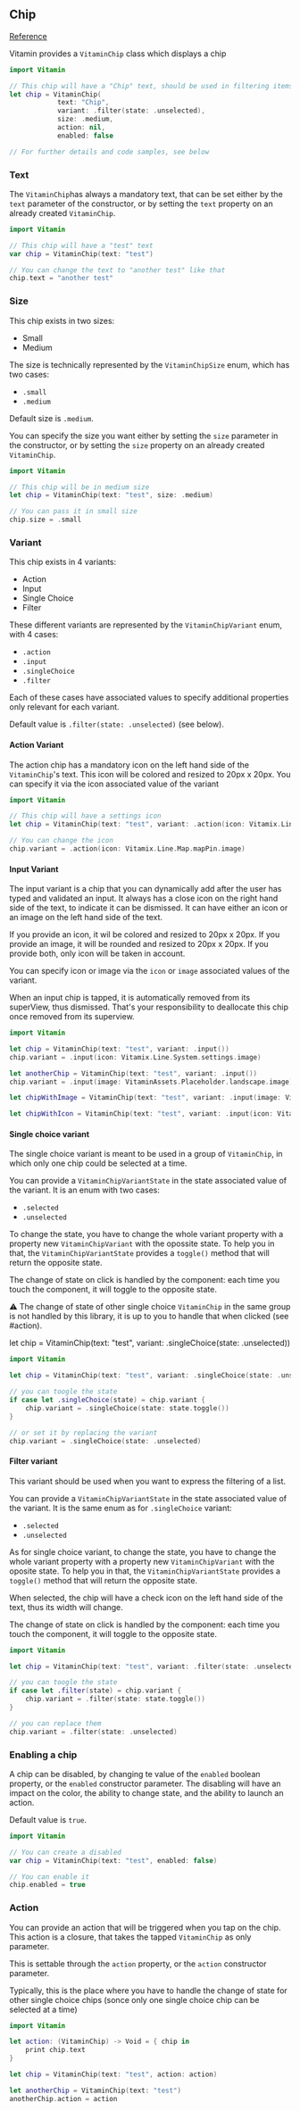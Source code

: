 ## Chip
[Reference](https://www.decathlon.design/726f8c765/p/08dbe1-chip/b/459b4b)

Vitamin provides a `VitaminChip` class which displays a chip

```swift
import Vitamin

// This chip will have a "Chip" text, should be used in filtering items, will be in unselected state, in medium size, and will be disabled
let chip = VitaminChip(
            text: "Chip",
            variant: .filter(state: .unselected),
            size: .medium,
            action: nil,
            enabled: false

// For further details and code samples, see below
```

### Text
The `VitaminChip`has always a mandatory text, that can be set either by the `text` parameter of the constructor, or by setting the `text` property on an already created `VitaminChip`.

```swift
import Vitamin

// This chip will have a "test" text
var chip = VitaminChip(text: "test")

// You can change the text to "another test" like that
chip.text = "another test"
```

### Size
This chip exists in two sizes:
- Small
- Medium

The size is technically represented by the `VitaminChipSize` enum, which has two cases:
- `.small`
- `.medium`

Default size is `.medium`.

You can specify the size you want either by setting the `size` parameter in the constructor, or by setting the `size` property on an already created `VitaminChip`.

```swift
import Vitamin

// This chip will be in medium size
let chip = VitaminChip(text: "test", size: .medium)

// You can pass it in small size
chip.size = .small
```

### Variant
This chip exists in 4 variants:
- Action
- Input
- Single Choice
- Filter

These different variants are represented by the `VitaminChipVariant` enum, with 4 cases:
- `.action`
- `.input`
- `.singleChoice`
- `.filter`

Each of these cases have associated values to specify additional properties only relevant for each variant.

Default value is `.filter(state: .unselected)` (see below).


#### Action Variant
The action chip has a mandatory icon on the left hand side of the `VitaminChip`'s text.
This icon will be colored and resized to 20px x 20px.
You can specify it via the icon associated value of the variant

```swift
import Vitamin

// This chip will have a settings icon
let chip = VitaminChip(text: "test", variant: .action(icon: Vitamix.Line.System.settings.image))

// You can change the icon
chip.variant = .action(icon: Vitamix.Line.Map.mapPin.image)
```

#### Input Variant
The input variant is a chip that you can dynamically add after the user has typed and validated an input.
It always has a close icon on the right hand side of the text, to indicate it can be dismissed.
It can have either an icon or an image on the left hand side of the text.

If you provide an icon, it wil be colored and resized to 20px x 20px.
If you provide an image, it will be rounded and resized to 20px x 20px.
If you provide both, only icon will be taken in account.

You can specify icon or image via the `icon` or `image` associated values of the variant.

When an input chip is tapped, it is automatically removed from its superView, thus dismissed.
That's your responsibility to deallocate this chip once removed from its superview.

```swift
import Vitamin

let chip = VitaminChip(text: "test", variant: .input())
chip.variant = .input(icon: Vitamix.Line.System.settings.image)

let anotherChip = VitaminChip(text: "test", variant: .input())
chip.variant = .input(image: VitaminAssets.Placeholder.landscape.image)`

let chipWithImage = VitaminChip(text: "test", variant: .input(image: VitaminAssets.Placeholder.landscape.image))

let chipWithIcon = VitaminChip(text: "test", variant: .input(icon: Vitamix.Line.System.settings.image))
```



#### Single choice variant
The single choice variant is meant to be used in a group of `VitaminChip`, in which only one chip could be selected at a time.

You can provide a `VitaminChipVariantState` in the state associated value of the variant.
It is an enum with two cases:
- `.selected`
- `.unselected`

To change the state, you have to change the whole variant property with a property new `VitaminChipVariant` with the opossite state.
To help you in that, the `VitaminChipVariantState` provides a `toggle()` method that will return the opposite state.

The change of state on click is handled by the component: each time you touch the component, it will toggle to the opposite state.

⚠️ The change of state of other single choice `VitaminChip` in the same group is not handled by this library, it is up to you to handle that when clicked (see #action).

let chip = VitaminChip(text: "test", variant: .singleChoice(state: .unselected))

```swift
import Vitamin

let chip = VitaminChip(text: "test", variant: .singleChoice(state: .unselected))

// you can toogle the state
if case let .singleChoice(state) = chip.variant {
    chip.variant = .singleChoice(state: state.toggle())
}

// or set it by replacing the variant
chip.variant = .singleChoice(state: .unselected)
```


#### Filter variant
This variant should be used when you want to express the filtering of a list.

You can provide a `VitaminChipVariantState` in the state associated value of the variant.
It is the same enum as for `.singleChoice` variant:
- `.selected`
- `.unselected`

As for single choice variant, to change the state, you have to change the whole variant property with a property new `VitaminChipVariant` with the oposite state.
To help you in that, the `VitaminChipVariantState` provides a `toggle()` method that will return the opposite state.

When selected, the chip will have a check icon on the left hand side of the text, thus its width will change.

The change of state on click is handled by the component: each time you touch the component, it will toggle to the opposite state.

```swift
import Vitamin

let chip = VitaminChip(text: "test", variant: .filter(state: .unselected)

// you can toogle the state
if case let .filter(state) = chip.variant {
    chip.variant = .filter(state: state.toggle())
}

// you can replace them
chip.variant = .filter(state: .unselected)
```


### Enabling a chip
A chip can be disabled, by changing te value of the `enabled` boolean property, or the `enabled` constructor parameter.
The disabling will have an impact on the color, the ability to change state, and the ability to launch an action.

Default value is `true`.

```swift
import Vitamin

// You can create a disabled 
var chip = VitaminChip(text: "test", enabled: false)

// You can enable it
chip.enabled = true
```



### Action
You can provide an action that will be triggered when you tap on the chip.
This action is a closure, that takes the tapped `VitaminChip` as only parameter.

This is settable through the `action` property, or the `action` constructor parameter.

Typically, this is the place where you have to handle the change of state for other single choice chips (sonce only one single choice chip can be selected at a time)

```swift
import Vitamin

let action: (VitaminChip) -> Void = { chip in 
    print chip.text
}

let chip = VitaminChip(text: "test", action: action)

let anotherChip = VitaminChip(text: "test")
anotherChip.action = action
```
